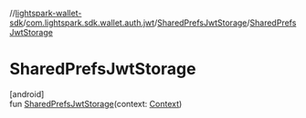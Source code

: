 //[lightspark-wallet-sdk](../../../index.md)/[com.lightspark.sdk.wallet.auth.jwt](../index.md)/[SharedPrefsJwtStorage](index.md)/[SharedPrefsJwtStorage](-shared-prefs-jwt-storage.md)

# SharedPrefsJwtStorage

[android]\
fun [SharedPrefsJwtStorage](-shared-prefs-jwt-storage.md)(context: [Context](https://developer.android.com/reference/kotlin/android/content/Context.html))
